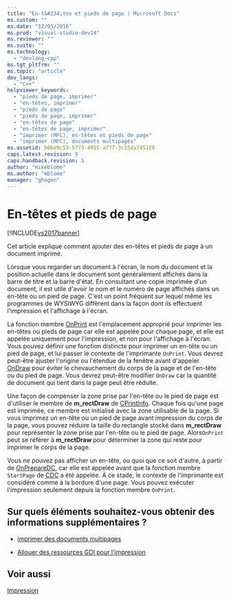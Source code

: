 ```yaml
---
title: "En-t&#234;tes et pieds de page | Microsoft Docs"
ms.custom: ""
ms.date: "12/05/2016"
ms.prod: "visual-studio-dev14"
ms.reviewer: ""
ms.suite: ""
ms.technology: 
  - "devlang-cpp"
ms.tgt_pltfrm: ""
ms.topic: "article"
dev_langs: 
  - "C++"
helpviewer_keywords: 
  - "pieds de page, imprimer"
  - "en-têtes, imprimer"
  - "pieds de page"
  - "pieds de page, imprimer"
  - "en-têtes de page"
  - "en-têtes de page, imprimer"
  - "imprimer (MFC), en-têtes et pieds de page"
  - "imprimer (MFC), documents multipages"
ms.assetid: b0be9c53-5773-4955-a777-3c15da745128
caps.latest.revision: 9
caps.handback.revision: 5
author: "mikeblome"
ms.author: "mblome"
manager: "ghogen"
---
```

# En-t&#234;tes et pieds de page
[!INCLUDE[vs2017banner](../assembler/inline/includes/vs2017banner.md)]

Cet article explique comment ajouter des en\-têtes et pieds de page à un document imprimé.  
  
 Lorsque vous regarder un document à l'écran, le nom du document et la position actuelle dans le document sont généralement affichés dans la barre de titre et la barre d'état.  En consultant une copie imprimée d'un document, il est utile d'avoir le nom et le numéro de page affichés dans un en\-tête ou un pied de page.  C'est un point fréquent sur lequel même les programmes de WYSIWYG diffèrent dans la façon dont ils effectuent l'impression et l'affichage à l'écran.  
  
 La fonction membre [OnPrint](../Topic/CView::OnPrint.md) est l'emplacement approprié pour imprimer les en\-têtes ou pieds de page car elle est appelée pour chaque page, et elle est appelée uniquement pour l'impression, et non pour l'affichage à l'écran.  Vous pouvez définir une fonction distincte pour imprimer un en\-tête ou un pied de page, et lui passer le contexte de l'imprimante `OnPrint`.  Vous devrez peut\-être ajuster l'origine ou l'étendue de la fenêtre avant d'appeler [OnDraw](../Topic/CView::OnDraw.md) pour éviter le chevauchement du corps de la page et de l'en\-tête ou du pied de page.  Vous devrez peut\-être modifier `OnDraw` car la quantité de document qui tient dans la page peut être réduite.  
  
 Une façon de compenser la zone prise par l'en\-tête ou le pied de page est d'utiliser le membre de **m\_rectDraw** de [CPrintInfo](../mfc/reference/cprintinfo-structure.md).  Chaque fois qu'une page est imprimée, ce membre est initialisé avec la zone utilisable de la page.  Si vous imprimez un en\-tête ou un pied de page avant impression du corps de la page, vous pouvez réduire la taille du rectangle stocké dans **m\_rectDraw** pour représenter la zone prise par l'en\-tête ou le pied de page.  Alors`OnPrint` peut se référer à **m\_rectDraw** pour déterminer la zone qui reste pour imprimer le corps de la page.  
  
 Vous ne pouvez pas afficher un en\-tête, ou quoi que ce soit d'autre, à partir de [OnPrepareDC](../Topic/CView::OnPrepareDC.md), car elle est appelée avant que la fonction membre `StartPage` de [CDC](../mfc/reference/cdc-class.md) a été appelée.  À ce stade, le contexte de l'imprimante est considéré comme à la bordure d'une page.  Vous pouvez exécuter l'impression seulement depuis la fonction membre `OnPrint`.  
  
## Sur quels éléments souhaitez\-vous obtenir des informations supplémentaires ?  
  
-   [imprimer des documents multipages](../mfc/multipage-documents.md)  
  
-   [Allouer des ressources GDI pour l'impression](../mfc/allocating-gdi-resources.md)  
  
## Voir aussi  
 [Impression](../mfc/printing.md)